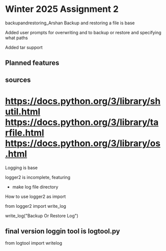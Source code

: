 # Winter 2025 Assignment 2
 backupandrestoring_Arshan
Backup and restoring a file is base 

Added user prompts for overwriting and to backup or restore and specifying what paths

Added tar support

## Planned features


## sources
https://docs.python.org/3/library/shutil.html
https://docs.python.org/3/library/tarfile.html
https://docs.python.org/3/library/os.html
=======
Logging is base 

logger2 is incomplete, 
featuring 
- make log file directory

How to use logger2 as import

from logger2 import write_log

write_log("Backup Or Restore Log")

## final version loggin tool is logtool.py
from logtool import writelog

